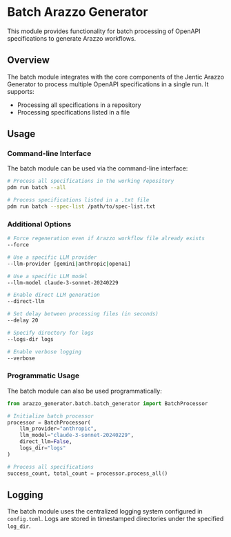 # Batch Arazzo Generator

This module provides functionality for batch processing of OpenAPI specifications to generate Arazzo workflows.

## Overview

The batch module integrates with the core components of the Jentic Arazzo Generator to process multiple OpenAPI specifications in a single run. It supports:

- Processing all specifications in a repository
- Processing specifications listed in a file

## Usage

### Command-line Interface

The batch module can be used via the command-line interface:

```bash
# Process all specifications in the working repository
pdm run batch --all

# Process specifications listed in a .txt file
pdm run batch --spec-list /path/to/spec-list.txt
```

### Additional Options

```bash
# Force regeneration even if Arazzo workflow file already exists
--force

# Use a specific LLM provider
--llm-provider [gemini|anthropic|openai]

# Use a specific LLM model
--llm-model claude-3-sonnet-20240229

# Enable direct LLM generation
--direct-llm

# Set delay between processing files (in seconds)
--delay 20

# Specify directory for logs
--logs-dir logs

# Enable verbose logging
--verbose
```

### Programmatic Usage

The batch module can also be used programmatically:

```python
from arazzo_generator.batch.batch_generator import BatchProcessor

# Initialize batch processor
processor = BatchProcessor(
    llm_provider="anthropic",
    llm_model="claude-3-sonnet-20240229",
    direct_llm=False,
    logs_dir="logs"
)

# Process all specifications
success_count, total_count = processor.process_all()
```

## Logging

The batch module uses the centralized logging system configured in `config.toml`. Logs are stored in timestamped directories under the specified `log_dir`.
